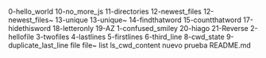 0-hello_world
10-no_more_js
11-directories
12-newest_files
12-newest_files~
13-unique
13-unique~
14-findthatword
15-countthatword
17-hidethisword
18-letteronly
19-AZ
1-confused_smiley
20-hiago
21-Reverse
2-hellofile
3-twofiles
4-lastlines
5-firstlines
6-third_line
8-cwd_state
9-duplicate_last_line
file
file~
list
ls_cwd_content
nuevo
prueba
README.md
